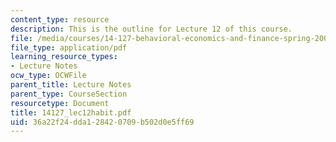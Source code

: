 ```yaml
---
content_type: resource
description: This is the outline for Lecture 12 of this course.
file: /media/courses/14-127-behavioral-economics-and-finance-spring-2004/36a22f24dda128420709b502d0e5ff69_14127_lec12habit.pdf
file_type: application/pdf
learning_resource_types:
- Lecture Notes
ocw_type: OCWFile
parent_title: Lecture Notes
parent_type: CourseSection
resourcetype: Document
title: 14127_lec12habit.pdf
uid: 36a22f24-dda1-2842-0709-b502d0e5ff69
---
```

